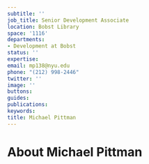 ```yaml
---
subtitle: ''
job_title: Senior Development Associate
location: Bobst Library
space: '1116'
departments:
- Development at Bobst
status: ''
expertise: 
email: mp138@nyu.edu
phone: "(212) 998-2446"
twitter: ''
image: ''
buttons: 
guides: 
publications: 
keywords: 
title: Michael Pittman
---
```


# About Michael Pittman
